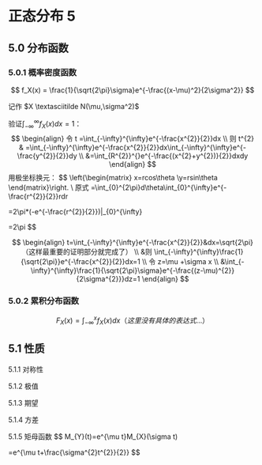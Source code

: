 # 正态分布   5

## 5.0   分布函数

### 5.0.1   概率密度函数

$$
f_X(x) = \frac{1}{\sqrt{2\pi}\sigma}e^{-\frac{(x-\mu)^2}{2\sigma^2}}
$$

记作  $X \textasciitilde N(\mu,\sigma^2)$

验证$\int^{\infty}_{-\infty} f_X(x)dx = 1$：
$$
\begin{align}
令 t =\int_{-\infty}^{\infty}e^{-\frac{x^{2}}{2}}dx
\\
则 t^{2} & =\int_{-\infty}^{\infty}e^{-\frac{x^{2}}{2}}dx\int_{-\infty}^{\infty}e^{-\frac{y^{2}}{2}}dy
\\
&=\int_{R^{2}}^{}e^{-\frac{(x^{2}+y^{2})}{2}}dxdy
\end{align}
$$
用极坐标换元：
$$
\left\{\begin{matrix} x=rcos\theta \\y=rsin\theta \end{matrix}\right.
\\
原式 =\int_{0}^{2\pi}d\theta\int_{0}^{\infty}e^{-\frac{r^{2}}{2}}rdr

=2\pi*(-e^{-\frac{r^{2}}{2}})|_{0}^{\infty}

=2\pi
$$

$$
\begin{align}
t=\int_{-\infty}^{\infty}e^{-\frac{x^{2}}{2}}&dx=\sqrt{2\pi} （这样最重要的证明部分就完成了）
\\
&则 \int_{-\infty}^{\infty}\frac{1}{\sqrt{2\pi}}e^{-\frac{x^{2}}{2}}dx=1
\\
令 z=\mu +\sigma x
\\
&\int_{-\infty}^{\infty}\frac{1}{\sqrt{2\pi}\sigma}e^{-\frac{(z-\mu)^{2}}{2\sigma^{2}}}dz=1
\end{align}
$$

### 5.0.2    累积分布函数

$$
F_{X}(x)=\int_{-\infty}^{x}f_{X}(x)dx （这里没有具体的表达式...）
$$

## 5.1    性质

5.1.1   对称性

5.1.2   极值

5.1.3   期望

5.1.4   方差

5.1.5   矩母函数
$$
M_{Y}(t)=e^{\mu t}M_{X}(\sigma t)

=e^{\mu t+\frac{\sigma^{2}t^{2}}{2}}
$$
